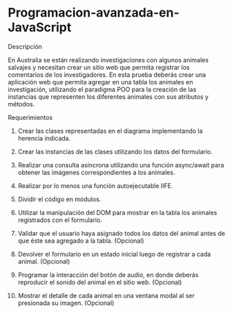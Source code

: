 # Programacion-avanzada-en-JavaScript

Descripción

En Australia se están realizando investigaciones con algunos animales salvajes y necesitan
crear un sitio web que permita registrar los comentarios de los investigadores. En esta prueba
deberás crear una aplicación web que permita agregar en una tabla los animales en
investigación, utilizando el paradigma POO para la creación de las instancias que representen
los diferentes animales con sus atributos y métodos.

Requerimientos

1. Crear las clases representadas en el diagrama implementando la herencia indicada.

2. Crear las instancias de las clases utilizando los datos del formulario.

3. Realizar una consulta asíncrona utilizando una función async/await para obtener las
imágenes correspondientes a los animales. 

4. Realizar por lo menos una función autoejecutable IIFE. 

5. Dividir el código en módulos.

6. Utilizar la manipulación del DOM para mostrar en la tabla los animales registrados con
el formulario. 

7. Validar que el usuario haya asignado todos los datos del animal antes de que éste sea
agregado a la tabla. (Opcional)

8. Devolver el formulario en un estado inicial luego de registrar a cada animal. (Opcional)

9. Programar la interacción del botón de audio, en donde deberás reproducir el sonido
del animal en el sitio web. (Opcional)

10. Mostrar el detalle de cada animal en una ventana modal al ser presionada su imagen.
(Opcional)
